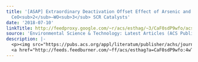 ```yaml
---
title: '[ASAP] Extraordinary Deactivation Offset Effect of Arsenic and Calcium on
  CeO<sub>2</sub>–WO<sub>3</sub> SCR Catalysts'
date: '2018-07-10'
linkTitle: http://feedproxy.google.com/~r/acs/esthag/~3/CaF0sdP9wfo/acs.est.8b00746
source: 'Environmental Science & Technology: Latest Articles (ACS Publications)'
description: |-
  <p><img src="https://pubs.acs.org/appl/literatum/publisher/achs/journals/content/esthag/0/esthag.ahead-of-print/acs.est.8b00746/20180710/images/medium/es-2018-00746y_0009.gif" alt="TOC Graphic"/></p><div><cite>Environmental Science & Technology</cite></div><div>DOI: 10.1021/acs.est.8b00746</div><div class="feedflare">
  <a href="http://feeds.feedburner.com/~ff/acs/esthag?a=CaF0sdP9wfo:4wTtsFhg36U:yIl2AUoC8zA"><img src="http://feeds.feedburner.com/~ff/acs/esthag?d=yIl2AUoC8zA" border="0"></img></a>
---
```

